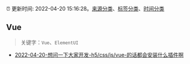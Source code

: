 :alarm_clock: 更新时间: 2022-04-20 15:16:28。[来源分类](../README.md)、[标签分类](../TAGS.md)、[时间分类](../TIMELINE.md)

## Vue


> 关键字：`Vue`、`ElementUI`



- [2022-04-20-想问一下大家开发-h5/css/js/vue-的话都会安装什么插件啊](https://www.v2ex.com/t/848235) 